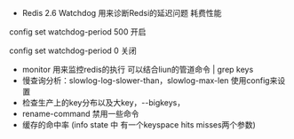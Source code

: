 * Redis 2.6 Watchdog 用来诊断Redsi的延迟问题 耗费性能

 config set watchdog-period 500 开启

config set watchdog-period 0 关闭

* monitor 用来监控redis的执行 可以结合liun的管道命令  | grep keys
* 慢查询分析：slowlog-log-slower-than，slowlog-max-len 使用config来设置
* 检查生产上的key分布以及大key，--bigkeys，
* rename-command 禁用一些命令
* 缓存的命中率 (info state 中 有一个keyspace hits misses两个参数)

